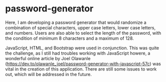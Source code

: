 # password-generator
Here, I am developing a password generator that would randomize a combination of special characters, upper case letters, lower case letters, and numbers.  Users are also able to select the length of the password, with the condition of minimum 8 characters and a maximum of 128.  

JavaScript, HTML, and Bootstrap were used in conjunction.  This was quite the challenge, as I still had troubles working with JavaScript howere, a wonderful online article by Joel Olawanle (https://dev.to/olawanle_joel/password-generator-with-javascript-57c) was vital in the creation of this application.  There are still some issues to work out, which will be addressed in the future.  
